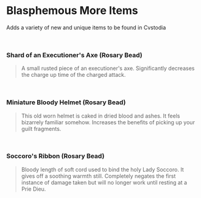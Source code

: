# Blasphemous More Items
Adds a variety of new and unique items to be found in Cvstodia

<br>

### Shard of an Executioner's Axe (Rosary Bead)
> A small rusted piece of an executioner's axe. Significantly decreases the charge up time of the charged attack.

<br>

### Miniature Bloody Helmet (Rosary Bead)
> This old worn helmet is caked in dried blood and ashes. It feels bizarrely familiar somehow. Increases the benefits of picking up your guilt fragments.

<br>

### Soccoro's Ribbon (Rosary Bead)
> Bloody length of soft cord used to bind the holy Lady Soccoro. It gives off a soothing warmth still. Completely negates the first instance of damage taken but will no longer work until resting at a Prie Dieu.

<br>

